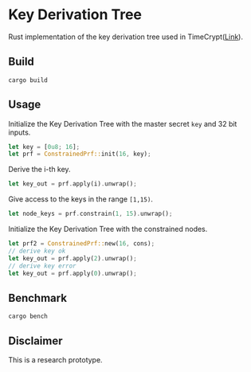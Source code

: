 # Key Derivation Tree 
Rust implementation of the key derivation tree used in TimeCrypt([Link](https://www.usenix.org/conference/nsdi20/presentation/burkhalter)).


## Build

```
cargo build
```

## Usage

Initialize the Key Derivation Tree with the master secret `key` and 32 bit inputs.
```rust
let key = [0u8; 16];
let prf = ConstrainedPrf::init(16, key);
```
Derive the i-th key.
```rust
let key_out = prf.apply(i).unwrap();
```

Give access to the keys in the range `[1,15)`.
```rust
let node_keys = prf.constrain(1, 15).unwrap();
```

Initialize the Key Derivation Tree with the constrained nodes. 
```rust
let prf2 = ConstrainedPrf::new(16, cons);
// derive key ok
let key_out = prf.apply(2).unwrap();
// derive key error
let key_out = prf.apply(0).unwrap();
```


## Benchmark

```
cargo bench
```

## Disclaimer 
This is a research prototype.
